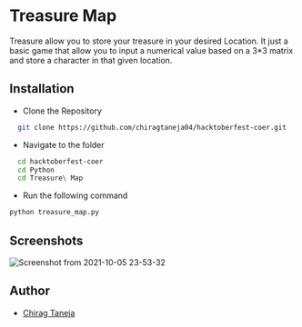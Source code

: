 # Treasure Map 

Treasure allow you to store your treasure in your desired Location. It just a basic game that allow you to input a numerical value based on a 3*3 matrix and store a character in that given location.




## Installation

- Clone the Repository
```bash
  git clone https://github.com/chiragtaneja04/hacktoberfest-coer.git
```
- Navigate to the folder
```bash
  cd hacktoberfest-coer  
  cd Python
  cd Treasure\ Map
  ```
- Run the following command
```bash
python treasure_map.py
```
    
## Screenshots

![Screenshot from 2021-10-05 23-53-32](https://user-images.githubusercontent.com/91545602/136081070-f368ab8d-ce35-4b07-a2fa-5a7e86afb846.png)
  
## Author

- [Chirag Taneja](https://github.com/chiragtaneja04)

  